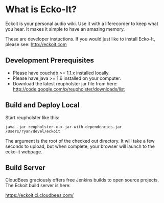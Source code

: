 What is Ecko-It?
================

Eckoit is your personal audio wiki. Use it with a liferecorder to keep what you hear. It makes it simple to have an amazing memory.

These are developer instuctions. If you would just like to install Ecko-It, please see:
http://eckoit.com


Development Prerequisites
-------------

 *  Please have couchdb >= 1.1.x installed locally.
 *  Please have java >= 1.6 installed on your computer.
 *  Download the latest reupholster jar file from here: http://code.google.com/p/reupholster/downloads/list


Build and Deploy Local
----------------------

Start reupholster like this: 

    java -jar reupholster-x.x-jar-with-dependencies.jar /Users/ryan/devel/eckoit

The argument is the root of the checked out directory.
It will take a few seconds to upload, but when complete, your browser will launch to the ecko-it webpage.



Build Server
----------------------
CloudBees graciously offers free Jenkins builds to open source projects. The Eckoit build server is here:

https://eckoit.ci.cloudbees.com/


